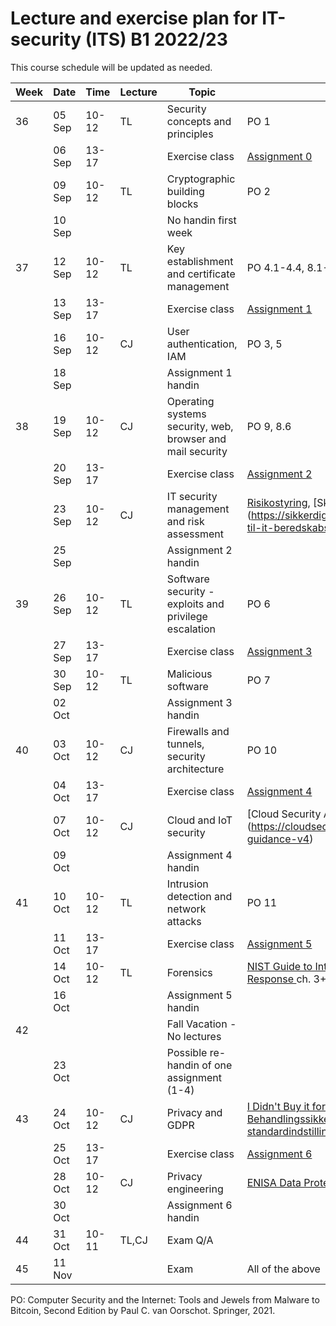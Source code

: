 # Lecture and exercise plan for IT-security (ITS) B1 2022/23

This course schedule will be updated as needed.

| Week | Date   | Time             | Lecture | Topic                                                     | Material|
| ---- | ----   | -----            | ------- | -----                                                     | --------|
| 36   | 05 Sep | 10-12            | TL      | Security concepts and principles                          | PO 1
|      | 06 Sep | 13-17            |         | Exercise class                                            | [Assignment 0](assignments/assignment0.md)
|      | 09 Sep | 10-12            | TL      | Cryptographic building blocks                             | PO 2
|      | 10 Sep |                  |         | No handin first week                                      | 
| 37   | 12 Sep | 10-12            | TL      | Key establishment and certificate management              | PO 4.1-4.4, 8.1-8.5
|      | 13 Sep | 13-17            |         | Exercise class                                            | [Assignment 1](assignments/assignment1.md)
|      | 16 Sep | 10-12            | CJ      | User authentication, IAM                                  | PO 3, 5
|      | 18 Sep |                  |         | Assignment 1 handin                                       | 
| 38   | 19 Sep | 10-12            | CJ      | Operating systems security, web, browser and mail security| PO 9, 8.6
|      | 20 Sep | 13-17            |         | Exercise class                                            | [Assignment 2](assignments/assignment2.md)
|      | 23 Sep | 10-12            | CJ      | IT security management and risk assessment 		         | [Risikostyring](https://sikkerdigital.dk/media/6835/vejledning_til_risikostyring-_nden_for_informationssikkerhed_2020.pdf), [Skabelon til beredskabspolitik] (https://sikkerdigital.dk/Media/637787961326953184/skabelon-til-it-beredskabspolitik-2022.docx) 
|      | 25 Sep |                  |         | Assignment 2 handin                                       | 
| 39   | 26 Sep | 10-12            | TL      | Software security - exploits and privilege escalation     | PO 6
|      | 27 Sep | 13-17            |         | Exercise class                                            | [Assignment 3](assignments/assignment3.md)
|      | 30 Sep | 10-12            | TL      | Malicious software                                        | PO 7
|      | 02 Oct |                  |         | Assignment 3 handin                                       | 
| 40   | 03 Oct | 10-12            | CJ      | Firewalls and tunnels, security architecture              | PO 10
|      | 04 Oct | 13-17            |         | Exercise class                                            | [Assignment 4](assignments/assignment4.md)
|      | 07 Oct | 10-12            | CJ      | Cloud and IoT security                                    | [Cloud Security Alliance pp.8-35] (https://cloudsecurityalliance.org/download/artifacts/security-guidance-v4)
|      | 09 Oct |                  |         | Assignment 4 handin                                       | 
| 41   | 10 Oct | 10-12            | TL      | Intrusion detection and network attacks                   | PO 11
|      | 11 Oct | 13-17            |         | Exercise class                                            | [Assignment 5](assignments/assignment5.md)
|      | 14 Oct | 10-12            | TL      | Forensics                                                 | [NIST Guide to Integrating Forensic Techniques into Incident Response ](https://nvlpubs.nist.gov/nistpubs/legacy/sp/nistspecialpublication800-86.pdf) ch. 3+4
|      | 16 Oct |                  |         | Assignment 5 handin                                       | 
| 42   |        |                  |         | Fall Vacation - No lectures                               |
|      | 23 Oct |                  |         | Possible re-handin of one assignment (1-4)                |
| 43   | 24 Oct | 10-12            | CJ      | Privacy and GDPR				                             | [I Didn't Buy it for Myself, Cranor](http://lorrie.cranor.org/pubs/personalization-privacy.pdf), [Datatilsynet: Behandlingssikkerhed og databeskyttelse gennem design og standardindstillinger, del II](https://datatilsynet.dk/media/7587/artikel25og32-vejledning.pdf)
|      | 25 Oct | 13-17            |         | Exercise class                                            | [Assignment 6](assignments/assignment6.md)
|      | 28 Oct | 10-12            | CJ      | Privacy engineering                                       | [ENISA Data Protection Engineering](https://www.enisa.europa.eu/publications/data-protection-engineering/@@download/fullReport)
|      | 30 Oct |                  |         | Assignment 6 handin                                       | 
| 44   | 31 Oct | 10-11            | TL,CJ   | Exam Q/A                                                  | 
| 45   | 11 Nov |                  |         | Exam                                                      | All of the above





PO: Computer Security and the Internet: Tools and Jewels from Malware to Bitcoin, Second Edition by Paul C. van Oorschot. Springer, 2021.

